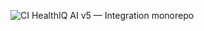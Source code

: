 ﻿![CI](https://github.com/abroad1/HealthIQ-AI-v5/actions/workflows/ci.yml/badge.svg?branch=main)
HealthIQ AI v5 — Integration monorepo
